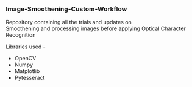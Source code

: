 ### Image-Smoothening-Custom-Workflow
Repository containing all the trials and updates on<br>
Smoothening and processing images before applying Optical Character Recognition

Libraries used - <br>
- OpenCV
- Numpy
- Matplotlib
- Pytesseract
